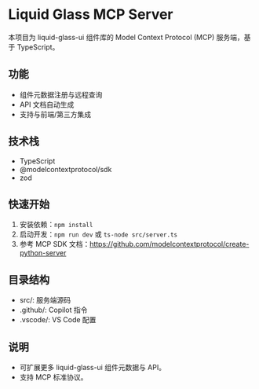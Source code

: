 # Liquid Glass MCP Server

本项目为 liquid-glass-ui 组件库的 Model Context Protocol (MCP) 服务端，基于 TypeScript。

## 功能
- 组件元数据注册与远程查询
- API 文档自动生成
- 支持与前端/第三方集成

## 技术栈
- TypeScript
- @modelcontextprotocol/sdk
- zod

## 快速开始
1. 安装依赖：`npm install`
2. 启动开发：`npm run dev` 或 `ts-node src/server.ts`
3. 参考 MCP SDK 文档：https://github.com/modelcontextprotocol/create-python-server

## 目录结构
- src/: 服务端源码
- .github/: Copilot 指令
- .vscode/: VS Code 配置

## 说明
- 可扩展更多 liquid-glass-ui 组件元数据与 API。
- 支持 MCP 标准协议。
